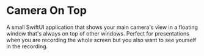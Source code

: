 # Camera On Top

A small SwiftUI application that shows your main camera's view in a floating window that's always on top of other windows. Perfect for presentations when you are recording the whole screen but you also want to see yourself in the recording.
